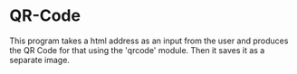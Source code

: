# QR-Code
This program takes a html address as an input from the user and produces the QR Code for that using the 'qrcode' module. Then it saves it as a separate image.
